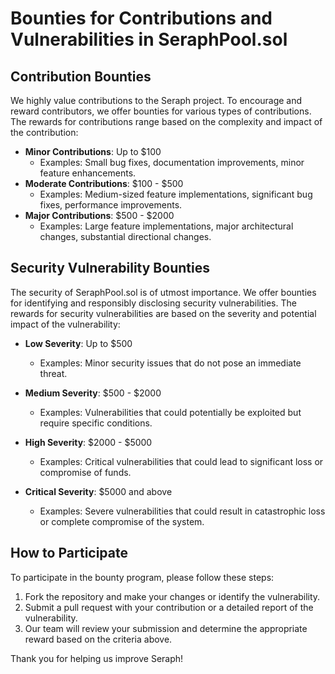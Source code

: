 # Bounties for Contributions and Vulnerabilities in SeraphPool.sol

## Contribution Bounties

We highly value contributions to the Seraph project. To encourage and reward contributors, we offer bounties for various types of contributions. The rewards for contributions range based on the complexity and impact of the contribution:

- **Minor Contributions**: Up to $100
  - Examples: Small bug fixes, documentation improvements, minor feature enhancements.
- **Moderate Contributions**: $100 - $500
  - Examples: Medium-sized feature implementations, significant bug fixes, performance improvements.
- **Major Contributions**: $500 - $2000
  - Examples: Large feature implementations, major architectural changes, substantial directional changes.

## Security Vulnerability Bounties

The security of SeraphPool.sol is of utmost importance. We offer bounties for identifying and responsibly disclosing security vulnerabilities. The rewards for security vulnerabilities are based on the severity and potential impact of the vulnerability:

- **Low Severity**: Up to $500

  - Examples: Minor security issues that do not pose an immediate threat.

- **Medium Severity**: $500 - $2000

  - Examples: Vulnerabilities that could potentially be exploited but require specific conditions.

- **High Severity**: $2000 - $5000

  - Examples: Critical vulnerabilities that could lead to significant loss or compromise of funds.

- **Critical Severity**: $5000 and above
  - Examples: Severe vulnerabilities that could result in catastrophic loss or complete compromise of the system.

## How to Participate

To participate in the bounty program, please follow these steps:

1. Fork the repository and make your changes or identify the vulnerability.
2. Submit a pull request with your contribution or a detailed report of the vulnerability.
3. Our team will review your submission and determine the appropriate reward based on the criteria above.

Thank you for helping us improve Seraph!
